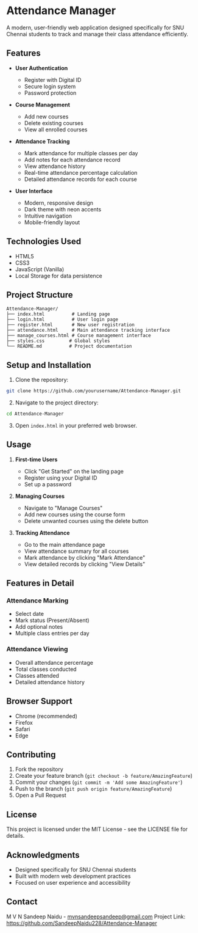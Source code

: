 # Attendance Manager

A modern, user-friendly web application designed specifically for SNU Chennai students to track and manage their class attendance efficiently.

## Features

- **User Authentication**
  - Register with Digital ID
  - Secure login system
  - Password protection

- **Course Management**
  - Add new courses
  - Delete existing courses
  - View all enrolled courses

- **Attendance Tracking**
  - Mark attendance for multiple classes per day
  - Add notes for each attendance record
  - View attendance history
  - Real-time attendance percentage calculation
  - Detailed attendance records for each course

- **User Interface**
  - Modern, responsive design
  - Dark theme with neon accents
  - Intuitive navigation
  - Mobile-friendly layout

## Technologies Used

- HTML5
- CSS3
- JavaScript (Vanilla)
- Local Storage for data persistence

## Project Structure

```plaintext
Attendance-Manager/
├── index.html          # Landing page
├── login.html          # User login page
├── register.html       # New user registration
├── attendance.html     # Main attendance tracking interface
├── manage_courses.html # Course management interface
├── styles.css         # Global styles
└── README.md          # Project documentation
```

## Setup and Installation

1. Clone the repository:
```bash
git clone https://github.com/yourusername/Attendance-Manager.git
```

2. Navigate to the project directory:
```bash
cd Attendance-Manager
```

3. Open `index.html` in your preferred web browser.

## Usage

1. **First-time Users**
   - Click "Get Started" on the landing page
   - Register using your Digital ID
   - Set up a password

2. **Managing Courses**
   - Navigate to "Manage Courses"
   - Add new courses using the course form
   - Delete unwanted courses using the delete button

3. **Tracking Attendance**
   - Go to the main attendance page
   - View attendance summary for all courses
   - Mark attendance by clicking "Mark Attendance"
   - View detailed records by clicking "View Details"

## Features in Detail

### Attendance Marking
- Select date
- Mark status (Present/Absent)
- Add optional notes
- Multiple class entries per day

### Attendance Viewing
- Overall attendance percentage
- Total classes conducted
- Classes attended
- Detailed attendance history

## Browser Support

- Chrome (recommended)
- Firefox
- Safari
- Edge

## Contributing

1. Fork the repository
2. Create your feature branch (`git checkout -b feature/AmazingFeature`)
3. Commit your changes (`git commit -m 'Add some AmazingFeature'`)
4. Push to the branch (`git push origin feature/AmazingFeature`)
5. Open a Pull Request

## License

This project is licensed under the MIT License - see the LICENSE file for details.

## Acknowledgments

- Designed specifically for SNU Chennai students
- Built with modern web development practices
- Focused on user experience and accessibility

## Contact

M V N Sandeep Naidu - mvnsandeepsandeep@gmail.com
Project Link: https://github.com/SandeepNaidu228/Attendance-Manager
```
